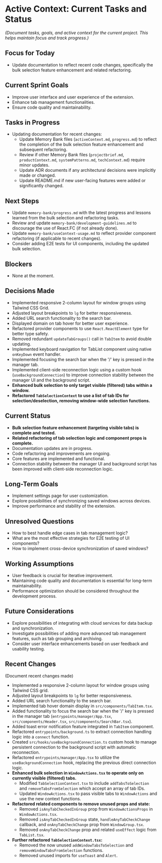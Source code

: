 # Active Context: Current Tasks and Status

_(Document tasks, goals, and active context for the current project. This helps maintain focus and track progress.)_

## Focus for Today

- Update documentation to reflect recent code changes, specifically the bulk selection feature enhancement and related refactoring.

## Current Sprint Goals

- Improve user interface and user experience of the extension.
- Enhance tab management functionalities.
- Ensure code quality and maintainability.

## Tasks in Progress

- Updating documentation for recent changes:
  - Update Memory Bank files (`activeContext.md`, `progress.md`) to reflect the completion of the bulk selection feature enhancement and subsequent refactoring.
  - Review if other Memory Bank files (`projectbrief.md`, `productContext.md`, `systemPatterns.md`, `techContext.md`) require minor updates.
  - Update ADR documents if any architectural decisions were implicitly made or changed.
  - Update README.md if new user-facing features were added or significantly changed.

## Next Steps

- Update `memory-bank/progress.md` with the latest progress and lessons learned from the bulk selection and refactoring tasks.
- Review and update `memory-bank/development-guidelines.md` to discourage the use of React.FC (if not already done).
- Update `memory-bank/useContext-usage.md` to reflect provider component refactoring (if applicable to recent changes).
- Consider adding E2E tests for UI components, including the updated bulk selection.

## Blockers

- None at the moment.

## Decisions Made

- Implemented responsive 2-column layout for window groups using Tailwind CSS Grid.
- Adjusted layout breakpoints to `lg` for better responsiveness.
- Added URL search functionality to the search bar.
- Displayed domain on tab hover for better user experience.
- Refactored provider components to use `React.ReactElement` type for better type safety.
- Removed redundant `updateTabGroups()` call in `TabItem` to avoid double updating.
- Implemented keyboard navigation for TabList component using native `onKeyDown` event handler.
- Implemented focusing the search bar when the '/' key is pressed in the manager tab.
- Implemented client-side reconnection logic using a custom hook (`useBackgroundConnection`) to improve connection stability between the manager UI and the background script.
- **Enhanced bulk selection to only target visible (filtered) tabs within a window.**
- **Refactored `TabSelectionContext` to use a list of tab IDs for selection/deselection, removing window-wide selection functions.**

## Current Status

- **Bulk selection feature enhancement (targeting visible tabs) is complete and tested.**
- **Related refactoring of tab selection logic and component props is complete.**
- Documentation updates are in progress.
- Code refactoring and improvements are ongoing.
- Core features are implemented and functional.
- Connection stability between the manager UI and background script has been improved with client-side reconnection logic.

## Long-Term Goals

- Implement settings page for user customization.
- Explore possibilities of synchronizing saved windows across devices.
- Improve performance and stability of the extension.

## Unresolved Questions

- How to best handle edge cases in tab management logic?
- What are the most effective strategies for E2E testing of UI components?
- How to implement cross-device synchronization of saved windows?

## Working Assumptions

- User feedback is crucial for iterative improvement.
- Maintaining code quality and documentation is essential for long-term maintainability.
- Performance optimization should be considered throughout the development process.

## Future Considerations

- Explore possibilities of integrating with cloud services for data backup and synchronization.
- Investigate possibilities of adding more advanced tab management features, such as tab grouping and archiving.
- Consider user interface enhancements based on user feedback and usability testing.

## Recent Changes

(Document recent changes made)

- Implemented a responsive 2-column layout for window groups using Tailwind CSS grid.
- Adjusted layout breakpoints to `lg` for better responsiveness.
- Added URL search functionality to the search bar.
- Implemented tab hover domain display in `src/components/TabItem.tsx`.
- Added functionality to focus the search bar when the '/' key is pressed in the manager tab (`entrypoints/manager/App.tsx`, `src/components/Header.tsx`, `src/components/SearchBar.tsx`).
- Added toast error notification feature integrated in `TabItem` component.
- Refactored `entrypoints/background.ts` to extract connection handling logic into a `connect` function.
- Created `src/hooks/useBackgroundConnection.ts` custom hook to manage persistent connection to the background script with automatic reconnection.
- Refactored `entrypoints/manager/App.tsx` to utilize the `useBackgroundConnection` hook, replacing the previous direct connection logic.
- **Enhanced bulk selection in `WindowActions.tsx` to operate only on currently visible (filtered) tabs.**
  - Modified `TabSelectionContext.tsx` to include `addTabsToSelection` and `removeTabsFromSelection` which accept an array of tab IDs.
  - Updated `WindowActions.tsx` to pass visible tabs to `WindowActions` and use the new context functions.
- **Refactored related components to remove unused props and state:**
  - Removed `isAnyTabCheckedInGroup` prop from `WindowActionsProps` in `WindowActions.tsx`.
  - Removed `isAnyTabCheckedInGroup` state, `handleAnyTabCheckChange` callback, and `onAnyTabCheckChange` prop from `WindowGroup.tsx`.
  - Removed `onAnyTabCheckChange` prop and related `useEffect` logic from `TabList.tsx`.
- **Further refactored `TabSelectionContext.tsx`:**
  - Removed the now unused `addWindowTabsToSelection` and `removeWindowTabsFromSelection` functions.
  - Removed unused imports for `useToast` and `Alert`.
